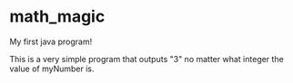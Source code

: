 # math_magic
My first java program!

This is a very simple program that outputs "3" no matter what integer the value of myNumber is.
